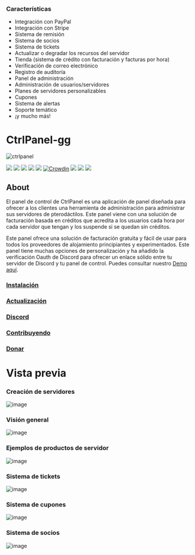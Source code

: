 ### Características

-   Integración con PayPal
-   Integración con Stripe
-   Sistema de remisión
-   Sistema de socios
-   Sistema de tickets
-   Actualizar o degradar los recursos del servidor
-   Tienda (sistema de crédito con facturación y facturas por hora)
-   Verificación de correo electrónico
-   Registro de auditoría
-   Panel de administración
-   Administración de usuarios/servidores
-   Planes de servidores personalizables
-   Cupones
-   Sistema de alertas
-   Soporte temático
-   ¡y mucho más!

# CtrlPanel-gg

![ctrlpanel](https://user-images.githubusercontent.com/67899387/214684708-739c1d21-06e8-4dec-a4f1-81533a46cc7e.png)


![](https://img.shields.io/endpoint?label=v0.9%20Installations&url=https%3A%2F%2Fmarket.ctrlpanel.gg%2Fcallhome.php%3Fgetinstalls)
![](https://img.shields.io/badge/Overall%20Installations-5000%2B-green)
![](https://img.shields.io/github/stars/CtrlPanel-gg/panel) ![](https://img.shields.io/github/forks/CtrlPanel-gg/panel) ![](https://img.shields.io/github/tag/CtrlPanel-gg/panel) [![Crowdin](https://badges.crowdin.net/controlpanelgg/localized.svg)](https://crowdin.com/project/controlpanelgg) ![](https://img.shields.io/github/issues/CtrlPanel-gg/panel) ![](https://img.shields.io/github/license/CtrlPanel-gg/panel) ![](https://img.shields.io/discord/787829714483019826)
## About

El panel de control de CtrlPanel es una aplicación de panel diseñada para ofrecer a los clientes una herramienta de administración para administrar sus servidores de pterodáctilos. Este panel viene con una solución de facturación basada en créditos que acredita a los usuarios cada hora por cada servidor que tengan y los suspende si se quedan sin créditos.

Este panel ofrece una solución de facturación gratuita y fácil de usar para todos los proveedores de alojamiento principiantes y experimentados. Este panel tiene muchas opciones de personalización y ha añadido la verificación Oauth de Discord para ofrecer un enlace sólido entre tu servidor de Discord y tu panel de control. Puedes consultar nuestro [Demo aquí](https://demo.ctrlpanel.gg "Demo").

### [Instalación](https://ctrlpanel.gg/docs/intro "Installation")

### [Actualización](https://ctrlpanel.gg/docs/Installation/updating "Updating")

### [Discord](https://discord.gg/4Y6HjD2uyU "Discord")

### [Contribuyendo](https://ctrlpanel.gg/docs/Contributing/contributing "Contributing")

### [Donar](https://ctrlpanel.gg/docs/Contributing/donating "Donating")

# Vista previa

### Creación de servidores
![image](https://user-images.githubusercontent.com/67899387/214687234-d1ae58c0-5667-4e99-ac39-adeaabfcc7f2.png)

### Visión general
![image](https://user-images.githubusercontent.com/67899387/214685859-03c8d9e1-c685-4a07-979f-df2e88ec3931.png)

### Ejemplos de productos de servidor
![image](https://user-images.githubusercontent.com/67899387/214686950-218e1ede-6a1f-4e53-b3f4-fe1abc371a9c.png)

### Sistema de tickets
![image](https://user-images.githubusercontent.com/67899387/214687123-0a3d0f8f-b53c-4b0d-869a-4d5df45f5184.png)

### Sistema de cupones
![image](https://user-images.githubusercontent.com/67899387/214686578-ec9f0b0f-6047-4665-835f-70594b56dfd5.png)

### Sistema de socios
![image](https://user-images.githubusercontent.com/67899387/214686321-36ba97a3-4181-4e60-9ba3-c9b318fe66a8.png)


